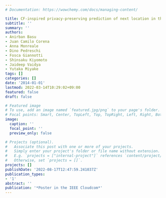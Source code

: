 ```yaml
---
# Documentation: https://wowchemy.com/docs/managing-content/

title: CF-inspired privacy-preserving prediction of next location in the cloud
subtitle: ''
summary: ''
authors:
- Anirban Basu
- Juan Camilo Corena
- Anna Monreale
- Dino Pedreschi
- Fosca Giannotti
- Shinsaku Kiyomoto
- Jaideep Vaidya
- Yutaka Miyake
tags: []
categories: []
date: '2014-01-01'
lastmod: 2022-03-14T10:29:02+09:00
featured: false
draft: false

# Featured image
# To use, add an image named `featured.jpg/png` to your page's folder.
# Focal points: Smart, Center, TopLeft, Top, TopRight, Left, Right, BottomLeft, Bottom, BottomRight.
image:
  caption: ''
  focal_point: ''
  preview_only: false

# Projects (optional).
#   Associate this post with one or more of your projects.
#   Simply enter your project's folder or file name without extension.
#   E.g. `projects = ["internal-project"]` references `content/project/deep-learning/index.md`.
#   Otherwise, set `projects = []`.
projects: []
publishDate: '2022-08-17T12:47:59.241037Z'
publication_types:
- '1'
abstract: ''
publication: '*Poster in the IEEE Cloudcom*'
---
```

